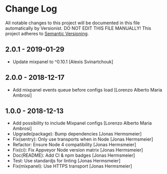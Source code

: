 # Change Log

All notable changes to this project will be documented in this file
automatically by Versionist. DO NOT EDIT THIS FILE MANUALLY!
This project adheres to [Semantic Versioning](http://semver.org/).

## 2.0.1 - 2019-01-29

* Update mixpanel to ^0.10.1 [Alexis Svinartchouk]

## 2.0.0 - 2018-12-17

* Add mixpanel events queue before configs load [Lorenzo Alberto Maria Ambrosi]

## 1.0.0 - 2018-12-13

* Add possibility to include Mixpanel configs [Lorenzo Alberto Maria Ambrosi]
* Upgrade(package): Bump dependencies [Jonas Hermsmeier]
* Fix(sentry): Only use transports when in Node [Jonas Hermsmeier]
* Refactor: Ensure Node 4 compatibility [Jonas Hermsmeier]
* Fix(ci): Fix Appveyor Node version matrix [Jonas Hermsmeier]
* Doc(README): Add CI & npm badges [Jonas Hermsmeier]
* Test: Use standardjs for linting [Jonas Hermsmeier]
* Fix(mixpanel): Use HTTPS transport [Jonas Hermsmeier]
